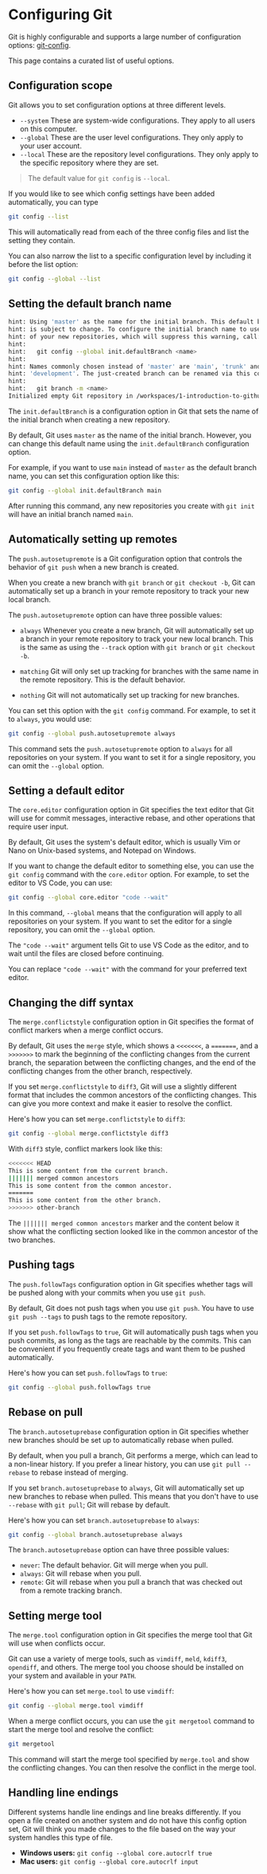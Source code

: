 # Configuring Git

Git is highly configurable and supports a large number of configuration options: [git-config](https://git-scm.com/docs/git-config).

This page contains a curated list of useful options.

## Configuration scope

Git allows you to set configuration options at three different levels.

- `--system` These are system-wide configurations. They apply to all users on this computer.
- `--global` These are the user level configurations. They only apply to your user account.
- `--local` These are the repository level configurations. They only apply to the specific repository where they are set.

> The default value for `git config` is `--local`.

If you would like to see which config settings have been added automatically, you can type

```sh
git config --list
```

This will automatically read from each of the three config files and list the setting they contain.

You can also narrow the list to a specific configuration level by including it before the list option:

```sh
git config --global --list
```

## Setting the default branch name

```sh
hint: Using 'master' as the name for the initial branch. This default branch name
hint: is subject to change. To configure the initial branch name to use in all
hint: of your new repositories, which will suppress this warning, call:
hint:
hint:   git config --global init.defaultBranch <name>
hint:
hint: Names commonly chosen instead of 'master' are 'main', 'trunk' and
hint: 'development'. The just-created branch can be renamed via this command:
hint:
hint:   git branch -m <name>
Initialized empty Git repository in /workspaces/1-introduction-to-github-master/tem/.git/
```

The `init.defaultBranch` is a configuration option in Git that sets the name of the initial branch when creating a new repository.

By default, Git uses `master` as the name of the initial branch. However, you can change this default name using the `init.defaultBranch` configuration option.

For example, if you want to use `main` instead of `master` as the default branch name, you can set this configuration option like this:

```bash
git config --global init.defaultBranch main
```

After running this command, any new repositories you create with `git init` will have an initial branch named `main`.

## Automatically setting up remotes

The `push.autosetupremote` is a Git configuration option that controls the behavior of `git push` when a new branch is created.

When you create a new branch with `git branch` or `git checkout -b`, Git can automatically set up a branch in your remote repository to track your new local branch.

The `push.autosetupremote` option can have three possible values:

- `always` Whenever you create a new branch, Git will automatically set up a branch in your remote repository to track your new local branch. This is the same as using the `--track` option with `git branch` or `git checkout -b`.

- `matching` Git will only set up tracking for branches with the same name in the remote repository. This is the default behavior.

- `nothing` Git will not automatically set up tracking for new branches.

You can set this option with the `git config` command. For example, to set it to `always`, you would use:

```bash
git config --global push.autosetupremote always
```

This command sets the `push.autosetupremote` option to `always` for all repositories on your system. If you want to set it for a single repository, you can omit the `--global` option.

## Setting a default editor

The `core.editor` configuration option in Git specifies the text editor that Git will use for commit messages, interactive rebase, and other operations that require user input.

By default, Git uses the system's default editor, which is usually Vim or Nano on Unix-based systems, and Notepad on Windows.

If you want to change the default editor to something else, you can use the `git config` command with the `core.editor` option. For example, to set the editor to VS Code, you can use:

```bash
git config --global core.editor "code --wait"
```

In this command, `--global` means that the configuration will apply to all repositories on your system. If you want to set the editor for a single repository, you can omit the `--global` option.

The `"code --wait"` argument tells Git to use VS Code as the editor, and to wait until the files are closed before continuing.

You can replace `"code --wait"` with the command for your preferred text editor.

## Changing the diff syntax

The `merge.conflictstyle` configuration option in Git specifies the format of conflict markers when a merge conflict occurs.

By default, Git uses the `merge` style, which shows a `<<<<<<<`, a `=======`, and a `>>>>>>>` to mark the beginning of the conflicting changes from the current branch, the separation between the conflicting changes, and the end of the conflicting changes from the other branch, respectively.

If you set `merge.conflictstyle` to `diff3`, Git will use a slightly different format that includes the common ancestors of the conflicting changes. This can give you more context and make it easier to resolve the conflict.

Here's how you can set `merge.conflictstyle` to `diff3`:

```bash
git config --global merge.conflictstyle diff3
```

With `diff3` style, conflict markers look like this:

```bash
<<<<<<< HEAD
This is some content from the current branch.
||||||| merged common ancestors
This is some content from the common ancestor.
=======
This is some content from the other branch.
>>>>>>> other-branch
```

The `||||||| merged common ancestors` marker and the content below it show what the conflicting section looked like in the common ancestor of the two branches.

## Pushing tags

The `push.followTags` configuration option in Git specifies whether tags will be pushed along with your commits when you use `git push`.

By default, Git does not push tags when you use `git push`. You have to use `git push --tags` to push tags to the remote repository.

If you set `push.followTags` to `true`, Git will automatically push tags when you push commits, as long as the tags are reachable by the commits. This can be convenient if you frequently create tags and want them to be pushed automatically.

Here's how you can set `push.followTags` to `true`:

```bash
git config --global push.followTags true
```

## Rebase on pull

The `branch.autosetuprebase` configuration option in Git specifies whether new branches should be set up to automatically rebase when pulled.

By default, when you pull a branch, Git performs a merge, which can lead to a non-linear history. If you prefer a linear history, you can use `git pull --rebase` to rebase instead of merging.

If you set `branch.autosetuprebase` to `always`, Git will automatically set up new branches to rebase when pulled. This means that you don't have to use `--rebase` with `git pull`; Git will rebase by default.

Here's how you can set `branch.autosetuprebase` to `always`:

```bash
git config --global branch.autosetuprebase always
```

The `branch.autosetuprebase` option can have three possible values:

- `never`: The default behavior. Git will merge when you pull.
- `always`: Git will rebase when you pull.
- `remote`: Git will rebase when you pull a branch that was checked out from a remote tracking branch.

## Setting merge tool

The `merge.tool` configuration option in Git specifies the merge tool that Git will use when conflicts occur.

Git can use a variety of merge tools, such as `vimdiff`, `meld`, `kdiff3`, `opendiff`, and others. The merge tool you choose should be installed on your system and available in your `PATH`.

Here's how you can set `merge.tool` to use `vimdiff`:

```bash
git config --global merge.tool vimdiff
```

When a merge conflict occurs, you can use the `git mergetool` command to start the merge tool and resolve the conflict:

```bash
git mergetool
```

This command will start the merge tool specified by `merge.tool` and show the conflicting changes. You can then resolve the conflict in the merge tool.

## Handling line endings

Different systems handle line endings and line breaks differently. If you open a file created on another system and do not have this config option set, Git will think you made changes to the file based on the way your system handles this type of file.

- **Windows users:** `git config --global core.autocrlf true`
- **Mac users:** `git config --global core.autocrlf input`
